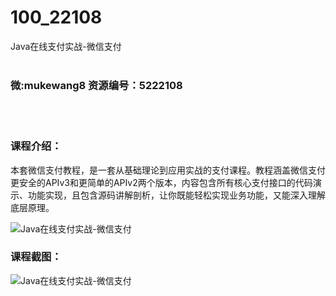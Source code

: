 # 100_22108
Java在线支付实战-微信支付
<br/></br>
<h3>微:mukewang8 资源编号：5222108</h3>
<br/></br>
<h3>课程介绍：</h3>
<p>本套<a title="查看与 微信支付 相关的文章" target="_blank">微信支付</a>教程，是一套从基础理论到应用实战的支付课程。教程涵盖<a title="查看与 微信支付 相关的文章" target="_blank">微信支付</a>更安全的APIv3和更简单的APIv2两个版本，内容包含所有核心支付接口的代码演示、功能实现，且包含源码讲解剖析，让你既能轻松实现业务功能，又能深入理解底层原理。</p>
<p><img src="https://www.ko996.com/wp-content/uploads/img/2021/12/1-64-300x181.png" alt="Java在线支付实战-微信支付"></p>
<div class="info-desc">
<h3>课程截图：</h3>
<p><img src="https://www.ko996.com/wp-content/uploads/img/2021/12/2-28.png" alt="Java在线支付实战-微信支付"></p>


			
</div>
